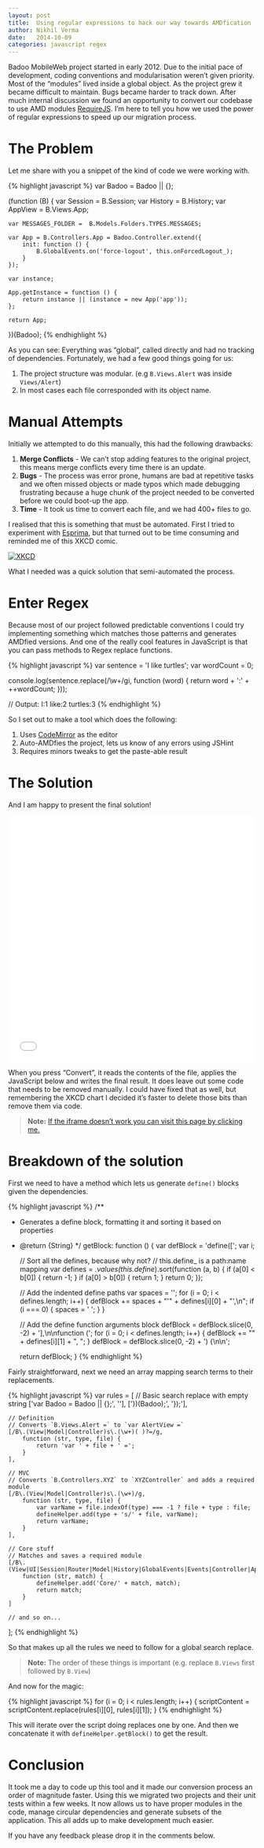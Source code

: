 ```yaml
---
layout: post
title:  Using regular expressions to hack our way towards AMDfication
author: Nikhil Verma
date:   2014-10-09
categories: javascript regex
---
```


Badoo MobileWeb project started in early 2012. Due to the initial pace of development, coding conventions and modularisation weren’t given priority. Most of the “modules” lived inside a global object. As the project grew it became difficult to maintain. Bugs became harder to track down. After much internal discussion we found an opportunity to convert our codebase to use AMD modules [RequireJS](http://requirejs.org/docs/whyamd.html). I’m here to tell you how we used the power of regular expressions to speed up our migration process.

# The Problem

Let me share with you a snippet of the kind of code we were working with.

{% highlight javascript %}
var Badoo = Badoo || {};

(function (B) {
    var Session = B.Session;
    var History = B.History;
    var AppView = B.Views.App;

    var MESSAGES_FOLDER =  B.Models.Folders.TYPES.MESSAGES;

    var App = B.Controllers.App = Badoo.Controller.extend({
        init: function () {
            B.GlobalEvents.on('force-logout', this.onForcedLogout_);
        }
    });

    var instance;

    App.getInstance = function () {
        return instance || (instance = new App('app'));
    };

    return App;

})(Badoo);
{% endhighlight %}

As you can see: Everything was “global”, called directly and had no tracking of dependencies. Fortunately, we had a few good things going for us:

1. The project structure was modular. (e.g `B.Views.Alert` was inside `Views/Alert`)
2. In most cases each file corresponded with its object name.

# Manual Attempts

Initially we attempted to do this manually, this had the following drawbacks:

1. **Merge Conflicts** - We can’t stop adding features to the original project, this means merge conflicts every time there is an update.
2. **Bugs** - The process was error prone, humans are bad at repetitive tasks and we often missed objects or made typos which made debugging frustrating because a huge chunk of the project needed to be converted before we could boot-up the app.
3. **Time** - It took us time to convert each file, and we had 400+ files to go.

I realised that this is something that must be automated. First I tried to experiment with [Esprima](http://esprima.org/), but that turned out to be time consuming and reminded me of this XKCD comic.

[![XKCD](http://imgs.xkcd.com/comics/is_it_worth_the_time.png)](http://xkcd.com/1205/)

What I needed was a quick solution that semi-automated the process.

# Enter Regex

Because most of our project followed predictable conventions I could try implementing something which matches those patterns and generates AMDfied versions. And one of the really cool features in JavaScript is that you can pass methods to Regex replace functions.

{% highlight javascript %}
var sentence = 'I like turtles';
var wordCount = 0;

console.log(sentence.replace(/\w+/gi, function (word) {
    return word + ':' + ++wordCount;
}));

// Output: I:1 like:2 turtles:3
{% endhighlight %}

So I set out to make a tool which does the following:

1. Uses [CodeMirror](http://codemirror.net/) as the editor
2. Auto-AMDfies the project, lets us know of any errors using JSHint
3. Requires minors tweaks to get the paste-able result

# The Solution

And I am happy to present the final solution!

<iframe style="border: 0; width: 100%; min-height: 500px;" src="{{page.demodir}}/index.html"></iframe>

When you press “Convert”, it reads the contents of the file, applies the JavaScript below and writes the final result. It does leave out some code that needs to be removed manually. I could have fixed that as well, but remembering the XKCD chart I decided it’s faster to delete those bits than remove them via code.

> **Note:** <a href="{{page.demodir}}/index.html">If the iframe doesn’t work you can visit this page by clicking me.</a>

# Breakdown of the solution

First we need to have a method which lets us generate `define()` blocks given the dependencies.

{% highlight javascript %}
/**
 * Generates a define block, formatting it and sorting it based on properties
 * @return {String}
 */
getBlock: function () {
    var defBlock = 'define([';
    var i;

    // Sort all the defines, because why not?
    // this.define_ is a path:name mapping
    var defines = _.values(this.define_).sort(function (a, b) {
        if (a[0] < b[0]) {
            return -1;
        }
        if (a[0] > b[0]) {
            return 1;
        }
        return 0;
    });

    // Add the indented define paths
    var spaces = '';
    for (i = 0; i < defines.length; i++) {
        defBlock += spaces + "'" + defines[i][0] + "',\n";
        if (i === 0) {
            spaces = '        ';
        }
    }

    // Add the define function arguments block
    defBlock = defBlock.slice(0, -2) + '],\n\nfunction (';
    for (i = 0; i < defines.length; i++) {
        defBlock += "" + defines[i][1] + ", ";
    }
    defBlock = defBlock.slice(0, -2) + ') {\n\n';

    return defBlock;
}
{% endhighlight %}

Fairly straightforward, next we need an array mapping search terms to their replacements.

{% highlight javascript %}
var rules = [
    // Basic search replace with empty string
    ['var Badoo = Badoo || {};', ''],
    ['})(Badoo);', '});'],

    // Definition
    // Converts `B.Views.Alert =` to `var AlertView =`
    [/B\.(View|Model|Controller)s\.(\w+)( )?=/g,
        function (str, type, file) {
            return 'var ' + file + ' =';
        }
    ],

    // MVC
    // Converts `B.Controllers.XYZ` to `XYZController` and adds a required module
    [/B\.(View|Model|Controller)s\.(\w+)/g,
        function (str, type, file) {
            var varName = file.indexOf(type) === -1 ? file + type : file;
            defineHelper.add(type + 's/' + file, varName);
            return varName;
        }
    ],

    // Core stuff
    // Matches and saves a required module
    [/B\.(View|UI|Session|Router|Model|History|GlobalEvents|Events|Controller|Api)/g,
        function (str, match) {
            defineHelper.add('Core/' + match, match);
            return match;
        }
    ]

    // and so on...
];
{% endhighlight %}

So that makes up all the rules we need to follow for a global search replace.

> **Note:** The order of these things is important (e.g. replace `B.Views` first followed by `B.View`)

And now for the magic:

{% highlight javascript %}
for (i = 0; i < rules.length; i++) {
    scriptContent = scriptContent.replace(rules[i][0], rules[i][1]);
}
{% endhighlight %}

This will iterate over the script doing replaces one by one. And then we concatenate it with `defineHelper.getBlock()` to get the result.

# Conclusion

It took me a day to code up this tool and it made our conversion process an order of magnitude faster. Using this we migrated two projects and their unit tests within a few weeks. It now allows us to have proper modules in the code, manage circular dependencies and generate subsets of the application. This all adds up to make development much easier.

If you have any feedback please drop it in the comments below.
